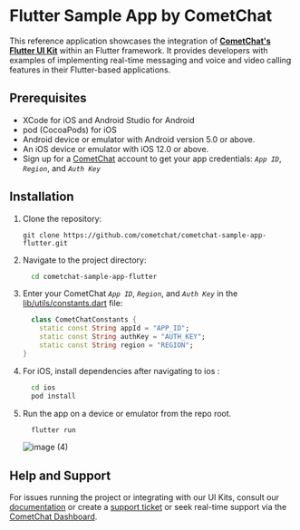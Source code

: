 # Flutter Sample App by CometChat

This reference application showcases the integration of [**CometChat's Flutter UI Kit**](https://www.cometchat.com/docs/v4/flutter-uikit/overview) within an Flutter framework. It provides developers with examples of implementing real-time messaging and voice and video calling features in their Flutter-based applications.

## Prerequisites

- XCode for iOS and Android Studio for Android
- pod (CocoaPods) for iOS
- Android device or emulator with Android version 5.0 or above.
- An iOS device or emulator with iOS 12.0 or above.
- Sign up for a [CometChat](https://app.cometchat.com/) account to get your app credentials: _`App ID`_, _`Region`_, and _`Auth Key`_


## Installation
1. Clone the repository:
    ```
    git clone https://github.com/cometchat/cometchat-sample-app-flutter.git
    ```

2. Navigate to the project directory:
    ```sh
      cd cometchat-sample-app-flutter
    ```

3. Enter your CometChat _`App ID`_, _`Region`_, and _`Auth Key`_ in the [lib/utils/constants.dart](https://github.com/cometchat/cometchat-sample-app-flutter/blob/v4/lib/utils/constants.dart) file:
    ```dart
      class CometChatConstants {
		static const String appId = "APP_ID";
		static const String authKey = "AUTH_KEY";
		static const String region = "REGION";
	}
    ```

4. For iOS, install dependencies after navigating to ios :
    ```sh
	  cd ios
      pod install
    ```

6. Run the app on a device or emulator from the repo root.
	```sh 
	  flutter run
	```
   
   ![image (4)](https://github.com/cometchat/cometchat-sample-app-flutter/assets/2210730/fcc1bfd6-b987-4d2b-9b42-a07c6024092b)


## Help and Support
For issues running the project or integrating with our UI Kits, consult our [documentation](https://www.cometchat.com/docs/flutter-uikit/integration) or create a [support ticket](https://help.cometchat.com/hc/en-us) or seek real-time support via the [CometChat Dashboard](http://app.cometchat.com/).
